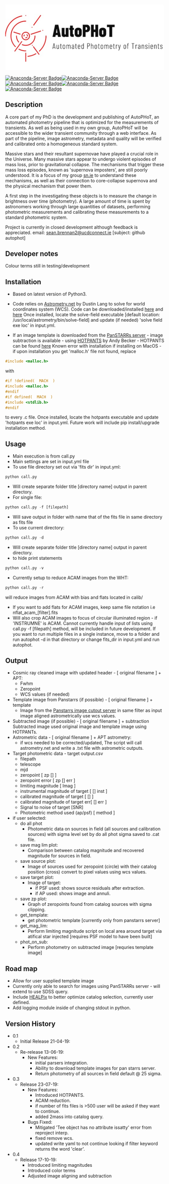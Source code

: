 <p align="center">
  <img src=https://github.com/Astro-Sean/autophot/blob/master/logo.jpg>
</p>

[![Anaconda-Server Badge](https://anaconda.org/astro-sean/autophot/badges/version.svg)](https://anaconda.org/astro-sean/autophot)[![Anaconda-Server Badge](https://anaconda.org/astro-sean/autophot/badges/latest_release_date.svg)](https://anaconda.org/astro-sean/autophot)[![Anaconda-Server Badge](https://anaconda.org/astro-sean/autophot/badges/license.svg)](https://anaconda.org/astro-sean/autophot)[![Anaconda-Server Badge](https://anaconda.org/astro-sean/autophot/badges/downloads.svg)](https://anaconda.org/astro-sean/autophot)[![Anaconda-Server Badge](https://anaconda.org/astro-sean/autophot/badges/installer/conda.svg)](https://conda.anaconda.org/astro-sean)


## Description

A core part of my PhD is the development and publishing of AutoPHoT, an
automated photometry pipeline that is optimized for the measurements of
transients. As well as being used in my own group, AutoPHoT will be
accessible to the wider transient community through a web interface. As
part of the pipeline, image astrometry, metadata and quality will be verified
and calibrated onto a homogeneous standard system.

Massive stars and their resultant supernovae have played a crucial role in the
Universe. Many massive stars appear to undergo violent episodes of mass
loss, prior to gravitational collapse. The mechanisms that trigger these
mass loss episodes, known as 'supernova imposters’, are still poorly
understood. It is a focus of my group [sn.ie](http://sn.ie/) to understand these
mechanisms, as well as their connection to core-collapse supernova and
the physical mechanism that power them.

A first step in the investigating these objects is to measure the change
in brightness over time (photometry). A large amount of time is spent
by astronomers working through large quantities of datasets, performing
photometric measurements and calibrating these measurements to a
standard photometric system.

Project is currently in closed development although feedback is appreciated.
email: sean.brennan2@ucdconnect.ie [subject: github autophot]

## Developer notes

 Colour terms still in testing/development

## Installation

* Based on latest version of Python3.

* Code relies on [Astrometry.net](https://arxiv.org/abs/0910.2233) by Dustin Lang to solve for world coordinates system (WCS). Code can be downloaded/installed [here](http://astrometry.net/doc/readme.html) and [here](http://astrometry.net/doc/build.html#build.)
Once installed, locate the solve-field executable [default location: /usr/local/astrometry/bin/solve-field] and update (if needed) 'solve field exe loc' in input.yml.

* If an image template is downloaded from the [PanSTARRs  server]((https://ps1images.stsci.edu/cgi-bin/ps1cutouts)) - image subtraction is available - using [HOTPANTS](http://www.ascl.net/1504.004) by Andy Becker - HOTPANTS can be found [here](https://github.com/acbecker/)
Known error with installation if installing on MacOS - if upon installation you get 'malloc.h' file not found, replace

```c
#include <malloc.h>
```
with
 ```c
 #if !defined(  MACH  )
 #include <malloc.h>
 #endif
 #if defined(  MACH  )
 #include <stdlib.h>
 #endif
```
to every .c file.
Once installed, locate the hotpants executable and update 'hotpants exe loc' in input.yml.
Future work will include pip install/upgrade installation method.
## Usage
* Main execution is from call.py
* Main settings are set in input.yml file
* To use file directory set out via 'fits dir' in input.yml:
```python
python call.py
```
* Will create separate folder title [directory name] output in parent directory.
* For single file:
```python
python call.py -f [filepath]
```
* Will save output in folder with name that of the fits file in same directory as fits file
* To use current directory:
```python
python call.py -d
```
* Will create separate folder title [directory name] output in parent directory.
*  to hide print statements
```python
python call.py -v
```
* Currently setup to reduce ACAM images from the WHT:
```python
python call.py -r
```
will reduce images from ACAM with bias and flats located in calib/
* If you want to add flats for ACAM images, keep same file notation i.e nflat_acam_[filter].fits
* Will also crop ACAM images to focus of circular illuminated region - if 'INSTRUMNE' is ACAM.
 Cannot currently handle input of lists using call.py -f [filepath] method, will be included in future development. If you want to run multiple files in a single instance, move to a folder and run autophot -d in that directory or change fits_dir in input.yml and run autophot.
## Output
* Cosmic ray cleaned image with updated header - [ original filename ] + APT:
	* Fwhm
	* Zeropoint
	* WCS values (if needed)
* Template image from Panstarrs (if possible) - [ original filename ] + template
	* Image from the [Panstarrs image cutout server](https://ps1images.stsci.edu/cgi-bin/ps1cutouts) in same filter as input image aligned astrometrically use wcs values.
* Subtracted image (if possible) - [ original filename ] +  subtraction
	Subtracted image used original image and template image using HOTPANTs.
* Astrometric data - [ original filename ] +  APT astrometry:
	* if wcs needed to be corrected/updated, The script will call astrometry.net and write a .txt file with astrometric outputs.
* Target photometric data - target output.csv
	* filepath
	* telescope
	* mjd
	* zeropoint [ zp [] ]
	* zeropoint error [ zp [] err ]
	* limiting magnitude [ lmag ]
	* instrumental magnitude of target [ [] inst ]
	* calibrated magnitude of target [ [] ]
	* calibrated magnitude of target err[ [] err ]
	* Signal to noise of target [SNR]
	* Photometric method used (ap/psf) [ method ]
* if user selected:
	* do all phot
		* Photometric data on sources in field (all sources and calibration sources) with sigma level set by do all phot sigma saved to .cat file.
	* save mag lim plot:
		* Comparison between catalog magnitude and recovered magnitude for sources in field.
	* save source plot:
		* Image of sources used for zeropoint (circle) with their catalog position (cross) convert to pixel values using wcs values.
	* save target plot:
		* Image of target:
			* if PSF used: shows source residuals after extraction.
			* if AP used: shows image and annuli.
	* save zp plot:
		* Graph of zeropoints found from catalog sources with sigma clipping.
  * get_template:
    * get photometric template [currently only from panstarrs server]
  * get_mag_lim:
    * Perform limiting magnitude script on local area around target via atifical star injected [requires PSF model to have been built]
  * phot_on_sub:
    * Perform photometry on subtracted image [requries template image]
## Road map
* Allow for user supplied template image
* Currently only able to search for images using PanSTARRs server - will extend to use SDSS query.
* Include [HEALPix](https://healpix.sourceforge.io/) to better optimize catalog selection, currently user defined.
* Add logging module inside of changing stdout in python.

## Version History
* 0.1
    * Initial Release 21-04-19:
* 0.2
	* Re-release 13-06-19:
		* New Features:
			* initial parsers integration.
			* Ability to download template images for pan starrs server.
			* Return photometry of all sources in field default @ 25 sigma.
* 0.3
	* Release 23-07-19:
		* New Features:
			* Introduced HOTPANTS.
			* ACAM reduction.
			* if number of fits files is >500 user will be asked if they want to continue.
			* added 2mass into catalog query.
		* Bugs Fixed:
			* Mitigated 'Tee object has no attribute issatty' error from reproject interp.
			* fixed remove wcs.
			* updated write yaml to not continue looking if filter keyword returns the word 'clear'.
* 0.4
  * Release 17-10-19:
    * Introduced limiting magnitudes
    * Introduced color terms
    * Adjusted image aligning and subtraction
